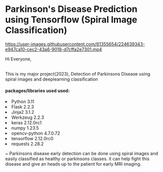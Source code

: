 # Parkinson's Disease Prediction using Tensorflow (Spiral Image Classification)

https://user-images.githubusercontent.com/81355654/224639343-e947ca10-cec2-43a6-9018-d7cffa2e7301.mp4


Hi Everyone,<br>

<br>
This is my major project(2023), Detection of Parkinsons Disease using spiral images and deeplearning classification 

#### packages/libraries used used:
<li> Python 3.11
<li> Flask 2.2.3
<li> Jinja2	3.1.2	
<li> Werkzeug	2.2.3
<li> keras	2.12.0rc1
<li> numpy	1.23.5
<li> opencv-python	4.7.0.72
<li> tensorflow	2.12.0rc0
<li> requests	2.28.2

~ Parkinsons disease early detection can be done using spiral images and easily classified as healthy or parkinsons classes.
it can help fight this disease and give an heads up to the patient for early MRI imaging.

